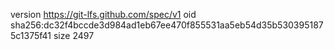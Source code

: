 version https://git-lfs.github.com/spec/v1
oid sha256:dc32f4bccde3d984ad1eb67ee470f855531aa5eb54d35b5303951875c1375f41
size 2497
